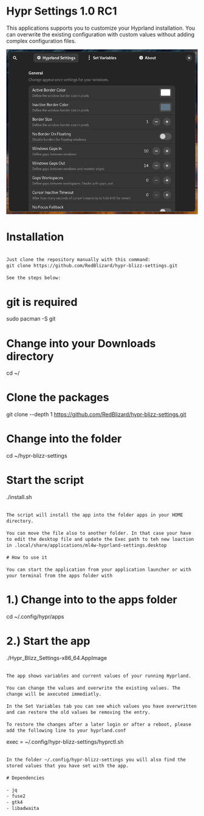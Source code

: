 # Hypr Settings 1.0 RC1

This applications supports you to customize your Hyprland installation. You can overwrite the existing configuration with custom values without adding complex configuration files.

[![Screenshot](screenshots/screenshot.png "Title Text")](screenshots/screenshot.png)

# Installation

```

Just clone the repository manually with this command:
git clone https://github.com/RedBlizard/hypr-blizz-settings.git

See the steps below:

```
# git is required
sudo pacman -S git

# Change into your Downloads directory
cd ~/

# Clone the packages
git clone --depth 1 https://github.com/RedBlizard/hypr-blizz-settings.git

# Change into the folder
cd ~/hypr-blizz-settings

# Start the script
./install.sh
```

The script will install the app into the folder apps in your HOME directory. 

You can move the file also to another folder. In that case your have to edit the desktop file and update the Exec path to teh new loaction in .local/share/applications/ml4w-hyprland-settings.desktop

# How to use it

You can start the application from your application launcher or with your terminal from the apps folder with

```
# 1.) Change into to the apps folder
cd ~/.config/hypr/apps

# 2.) Start the app
./Hypr_Blizz_Settings-x86_64.AppImage

```

The app shows variables and current values of your running Hyprland.

You can change the values and overwrite the existing values. The change will be axecuted immediatly.

In the Set Variables tab you can see which values you have overwritten and can restore the old values be removing the entry.

To restore the changes after a later login or after a reboot, please add the following line to your hyprland.conf

```
exec = ~/.config/hypr-blizz-settings/hyprctl.sh
```

In the folder ~/.config/hypr-blizz-settings you will also find the stored values that you have set with the app.

# Dependencies

- jq
- fuse2
- gtk4
- libadwaita
